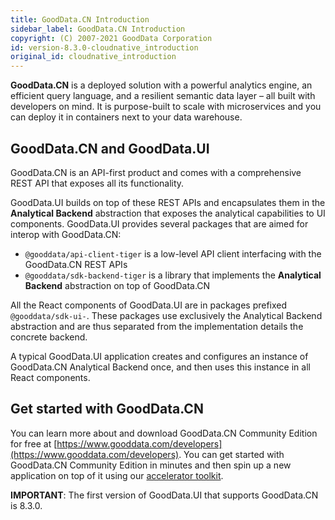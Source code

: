 ```yaml
---
title: GoodData.CN Introduction
sidebar_label: GoodData.CN Introduction
copyright: (C) 2007-2021 GoodData Corporation
id: version-8.3.0-cloudnative_introduction
original_id: cloudnative_introduction
---
```


**GoodData.CN** is a deployed solution with a powerful analytics engine, an efficient query language, and a resilient semantic data layer – all built with developers on mind. It is purpose-built to scale with microservices and you can deploy it in containers next to your data warehouse.

## GoodData.CN and GoodData.UI

GoodData.CN is an API-first product and comes with a comprehensive REST API that exposes all its functionality.

GoodData.UI builds on top of these REST APIs and encapsulates them in the **Analytical Backend** abstraction that exposes
the analytical capabilities to UI components. GoodData.UI provides several packages that are aimed
for interop with GoodData.CN:

-  `@gooddata/api-client-tiger` is a low-level API client interfacing with the GoodData.CN REST APIs
-  `@gooddata/sdk-backend-tiger` is a library that implements the **Analytical Backend** abstraction on top of GoodData.CN

All the React components of GoodData.UI are in packages prefixed `@gooddata/sdk-ui-`. These packages use
exclusively the Analytical Backend abstraction and are thus separated from the implementation details the concrete
backend.

A typical GoodData.UI application creates and configures an instance of GoodData.CN Analytical Backend once,
and then uses this instance in all React components.

## Get started with GoodData.CN

You can learn more about and download GoodData.CN Community Edition for free at [https://www.gooddata.com/developers](https://www.gooddata.com/developers). You can
get started with GoodData.CN Community Edition in minutes and then spin up a new application on top of it using our [accelerator toolkit](02_start__using_boilerplate.md).

**IMPORTANT**: The first version of GoodData.UI that supports GoodData.CN is 8.3.0.